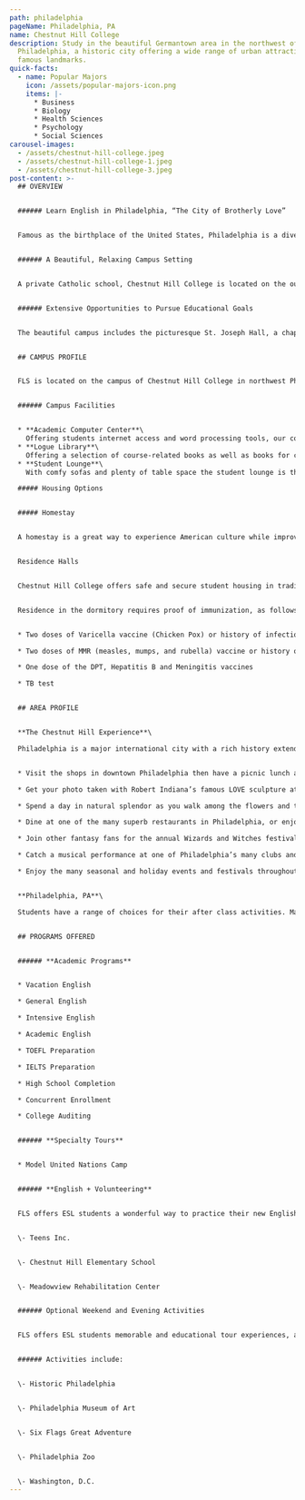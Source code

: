 ```yaml
---
path: philadelphia
pageName: Philadelphia, PA
name: Chestnut Hill College
description: Study in the beautiful Germantown area in the northwest of
  Philadelphia, a historic city offering a wide range of urban attractions and
  famous landmarks.
quick-facts:
  - name: Popular Majors
    icon: /assets/popular-majors-icon.png
    items: |-
      * Business
      * Biology
      * Health Sciences
      * Psychology
      * Social Sciences
carousel-images:
  - /assets/chestnut-hill-college.jpeg
  - /assets/chestnut-hill-college-1.jpeg
  - /assets/chestnut-hill-college-3.jpeg
post-content: >-
  ## OVERVIEW


  ###### Learn English in Philadelphia, “The City of Brotherly Love”


  Famous as the birthplace of the United States, Philadelphia is a diverse, urban destination that preserves four centuries of American history and architecture, as well as fascinating museums and endless shopping. While visiting the "City of Brotherly Love", students can see such historic attractions as the Liberty Bell and Independence Hall, then get a taste of some of Philadelphia's many culinary flavors, like the renowned Philly cheesesteak sandwich, from dozens of bakers, farmers, and restaurants at Reading Terminal Market.


  ###### A Beautiful, Relaxing Campus Setting


  A private Catholic school, Chestnut Hill College is located on the outskirts of the city in the beautiful Germantown area. The college was founded in 1924 and its striking Gothic buildings have earned it a spot on the National Register of Historic Places. The campus houses modern facilities integrated with its historic buildings to meet the needs of today's students.


  ###### Extensive Opportunities to Pursue Educational Goals


  The beautiful campus includes the picturesque St. Joseph Hall, a chapel, tennis courts, a soccer field and complete fitness facilities. Chestnut Hill College offers a rigorous liberal arts education with a mission of helping prepare students for success in all areas of life. FLS students may audit and enroll in college classes with our special cooperative programs.


  ## CAMPUS PROFILE


  FLS is located on the campus of Chestnut Hill College in northwest Philadelphia’s quaint Germantown neighborhood. A private Catholic school, the college was founded in 1924 and is listed on the National Register of Historic Places. The beautiful campus includes striking Gothic structures, like St. Joseph Hall, a chapel, tennis courts, a soccer field and an indoor swimming pool.


  ###### Campus Facilities


  * **Academic Computer Center**\
    Offering students internet access and word processing tools, our computer lab is perfect for students doing research for class or simply checking their email.
  * **Logue Library**\
    Offering a selection of course-related books as well as books for casual reading, the library provides students additional space for reading and study after class.
  * **Student Lounge**\
    With comfy sofas and plenty of table space the student lounge is the perfect place to relax for some reading, have a quick snack, or catch up with your friends.

  ##### Housing Options


  ##### Homestay


  A homestay is a great way to experience American culture while improving your English ability! All of our centers offer homestay accommodation with American families individually selected by FLS. With your host family you'll learn about American daily life, practice English on a regular basis and participate in many aspects of American culture that visitors often don't get to see. (Twin and Single options available).


  Residence Halls


  Chestnut Hill College offers safe and secure student housing in traditional residence halls. Each room provides shared accommodation for FLS students on the same floor as American students. Students enjoy access to TV lounges and game rooms. All residence halls are located a short distance from key campus facilities such as the dining hall, library, sports facilities and break areas. Students will have an accommodation experience identical to that of a typical American college student. (Shared Housing. Available Fall and Spring semesters.)


  Residence in the dormitory requires proof of immunization, as follows:


  * Two doses of Varicella vaccine (Chicken Pox) or history of infection

  * Two doses of MMR (measles, mumps, and rubella) vaccine or history of infection

  * One dose of the DPT, Hepatitis B and Meningitis vaccines

  * TB test


  ## AREA PROFILE


  **The Chestnut Hill Experience**\

  Philadelphia is a major international city with a rich history extending back to America’s founding. Throughout the city you’ll find reminders of America’s past, such as Independence Hall and the Liberty Bell. Today Philadelphia is a vigorous, modern metropolis with a full range of attractions from world-class museums to major sports teams to diverse ethnic neighborhoods.


  * Visit the shops in downtown Philadelphia then have a picnic lunch at Rittenhouse Square.

  * Get your photo taken with Robert Indiana’s famous LOVE sculpture at LOVE Park.

  * Spend a day in natural splendor as you walk among the flowers and trees of the Morris Arboretum.

  * Dine at one of the many superb restaurants in Philadelphia, or enjoy street-side dining as you grab a famous Philly Cheesesteak while on the go.

  * Join other fantasy fans for the annual Wizards and Witches festival, celebrating Harry Potter and other fantasy characters, in the Chestnut Hill community.

  * Catch a musical performance at one of Philadelphia’s many clubs and concert venues.

  * Enjoy the many seasonal and holiday events and festivals throughout Philadelphia, including the nation’s largest free concert celebrating America’s Independence Day on July 4th.


  **Philadelphia, PA**\

  Students have a range of choices for their after class activities. Many students choose to spend time with their new friends or their host family. Or take the free area shuttle bus to explore Philadelphia, which offers Germantown shopping, movies, the Philadelphia Museum of Art, the Liberty Bell Center, and the Morris Arboretum.


  ## PROGRAMS OFFERED


  ###### **Academic Programs**


  * Vacation English

  * General English

  * Intensive English

  * Academic English

  * TOEFL Preparation

  * IELTS Preparation

  * High School Completion

  * Concurrent Enrollment

  * College Auditing


  ###### **Specialty Tours**


  * Model United Nations Camp


  ###### **English + Volunteering** 


  FLS offers ESL students a wonderful way to practice their new English skills while immersing themselves in American society by volunteering at local charities and community service centers. Join other FLS students as they perfect their conversational English while helping others! Here are some of the opportunities you will enjoy at FLS Chestnut Hill College:


  \- Teens Inc.


  \- Chestnut Hill Elementary School


  \- Meadowview Rehabilitation Center


  ###### Optional Weekend and Evening Activities


  FLS offers ESL students memorable and educational tour experiences, and opportunities to visit the best attractions of the United States. Students will have many opportunities to take part in excursions with the full supervision of our trained FLS staff.


  ###### Activities include:


  \- Historic Philadelphia


  \- Philadelphia Museum of Art


  \- Six Flags Great Adventure


  \- Philadelphia Zoo


  \- Washington, D.C.
---
```

